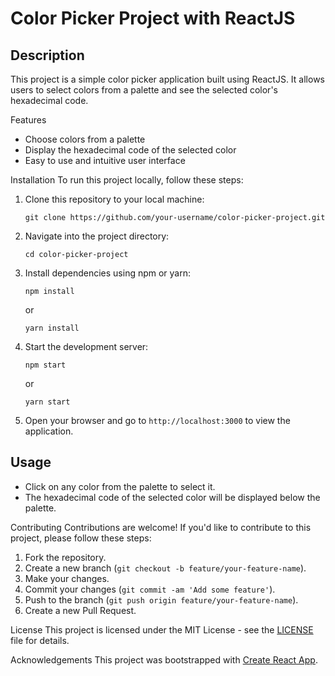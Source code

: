 

# Color Picker Project with ReactJS

## Description
This project is a simple color picker application built using ReactJS. It allows users to select colors from a palette and see the selected color's hexadecimal code.

Features
- Choose colors from a palette
- Display the hexadecimal code of the selected color
- Easy to use and intuitive user interface

Installation
To run this project locally, follow these steps:

1. Clone this repository to your local machine:
   ```
   git clone https://github.com/your-username/color-picker-project.git
   ```

2. Navigate into the project directory:
   ```
   cd color-picker-project
   ```

3. Install dependencies using npm or yarn:
   ```
   npm install
   ```
   or
   ```
   yarn install
   ```

4. Start the development server:
   ```
   npm start
   ```
   or
   ```
   yarn start
   ```

5. Open your browser and go to `http://localhost:3000` to view the application.

## Usage
- Click on any color from the palette to select it.
- The hexadecimal code of the selected color will be displayed below the palette.

 Contributing
Contributions are welcome! If you'd like to contribute to this project, please follow these steps:

1. Fork the repository.
2. Create a new branch (`git checkout -b feature/your-feature-name`).
3. Make your changes.
4. Commit your changes (`git commit -am 'Add some feature'`).
5. Push to the branch (`git push origin feature/your-feature-name`).
6. Create a new Pull Request.

 License
This project is licensed under the MIT License - see the [LICENSE](LICENSE) file for details.

 Acknowledgements
This project was bootstrapped with [Create React App](https://github.com/facebook/create-react-app).
